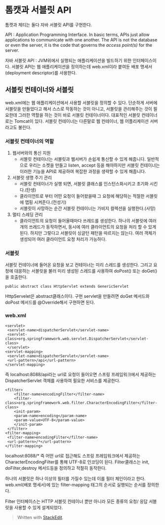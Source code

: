 # 톰캣과 서블릿 API

톰캣과 제티는 둘다 자바 서블릿 API를 구현한다. 

API
: Application Programming Interface. In basic terms, APIs just allow applications to communicate with one another. The API is not the database or even the server, it is the code that governs the _access point(s)_ for the server.

자바 서블릿 API
: JVM위에서 실행되는 애플리케이션을 빌드하기 위한 인터페이스이다. 서블릿 API는 웹 애플리케이션을 정의하는데 web.xml이라 붙여둔 배포 명세서(deployment descriptor)를 사용한다.

## 서블릿 컨테이너와 서블릿

web.xml에는 웹 애플리케이션에서 사용할 서블릿을 정의할 수 있다. 단순하게 서버에 서블릿을 만들었다고 해서 스스로 작동하는 것이 아니고, 서블릿을 관리해주는 것이 필요한데 그러한 역할을 하는 것이 바로 서블릿 컨테이너이다. 대표적인 서블릿 컨테이너로는 Tomcat이 있다. 서블릿 컨테이너는 다른말로 웹 컨테이너, 웹 어플리케이션 서버 라고도 불린다.

### 서블릿 컨테이너의 역할
1. 웹서버와의 통신 지원
	- 서블릿 컨테이너는 서블릿과 웹서버가 손쉽게 통신할 수 있게 해줍니다. 일반적으로 우리는 소켓을 만들고 listen, accept 등을 해야하지만 서블릿 컨테이너는 이러한 기능을 API로 제공하여 복잡한 과정을 생략할 수 있게 해줍니다.
2. 서블릿 생명 주기 관리
	- 서블릿 컨테이너가 실행 되면, 서블릿 클래스를 인스턴스화시키고 초기화 시킨다.(탄생)
	- 클라이언트로 부터 어떤 요청이 들어왔을때 그 요청에 해당하는 적절한 서블릿에 맵핑 시켜준다.(전성기)
	- 서블릿이 사망하는 순간 서블릿 컨테이너는 가비지 컬렉션을 실행한다.(사망)
3. 멀티 스레딩 관리
	- 클라이언트의 요청이 들어올때마다 쓰레드를 생성한다. 하나의 서블릿에 여러개의 쓰레드가 동작하면서, 동시에 여러 클라이언트의 요청을 처리 할 수 있게 된다. 하지만 그렇다고 서블릿이 싱글턴 패턴을 따르지는 않는다. 여러 객체가 생성되어 여러 클라이언트 요청 처리가 가능하다. 

 ### 서블릿

서블릿 컨테이너에 들어온 요청을 보고 컨테이너는 미리 스레드를 생성한다. 그리고 요청에 대응하는 서블릿을 불러  미리 생성된 스레드를 사용하여 doPost() 또는 doGet()을 호출한다.  

```
public abstract class HttpServlet extends GenericServlet
```
HttpServelet은 abstract클래스이다. 구현 servlet을 만들려면 doGet 메서드와 doPost 메서드를 @Override해서 구현하면 된다. 

### web.xml
```
<servlet>  
 <servlet-name>dispatcherServlet</servlet-name>  
 <servlet-class>org.springframework.web.servlet.DispatcherServlet</servlet-class> 
 </servlet>
<servlet-mapping>  
 <servlet-name>dispatcherServlet</servlet-name>  
 <url-pattern>/api</url-pattern>  
</servlet-mapping>
```
즉 localhost:8088/api라는 url로 요청이 들어오면 스프링 프레임워크에서 제공하는 DispatcherServlet 객체를 사용하여 필요한 서비스를 제공한다. 

```
<filter>  
	<filter-name>encodingFilter</filter-name>  
	<filter-class>org.springframework.web.filter.CharacterEncodingFilter</filter-class>  
	<init-param> 
	<param-name>encoding</param-name>  
	<param-value>UTF-8</param-value>  
	</init-param>
 </filter>  
<filter-mapping>  
 <filter-name>encodingFilter</filter-name>  
 <url-pattern>/*</url-pattern>  
</filter-mapping>
```
localhost:8088/* 즉 어떤 url로 접근해도 스프링 프레임워크에서 제공하는 CharacterEncodingFilter를 통해 UTF-8로 인코딩이 된다. 
Filter클래스는 init, doFilter,destroy  메서드등을 정의하고 적절히 동작한다. 

하나의 서블릿은 하나 이상의 필터를 가질수 있는데 이를 필터 체인이라고 한다. web.xml(배포 명세서)에 있는 filter-mapping 태그의 순서로 실행되는 순서를 정의한다. 

 Filter 인터페이스는 HTTP 서블릿 컨테이너 뿐만 아니라 모든 종류의 요청/ 응답 서블릿을 사용할 수 있게 설계되었다. 




> Written with [StackEdit](https://stackedit.io/).
<!--stackedit_data:
eyJoaXN0b3J5IjpbNzA5OTgxNjY4LC0xOTI2NTgwMjA0LDUzMj
MyMDA5NiwxNzUzNzQ4ODEyLDY0NDUxNDQ1NywxMzAxNTIyNjE1
LC0xNTA2ODMwNjk4LC0xMzE2MjkxMjUsLTg1MDM2MzY3OSwtMT
E2MDAzODM1M119
-->